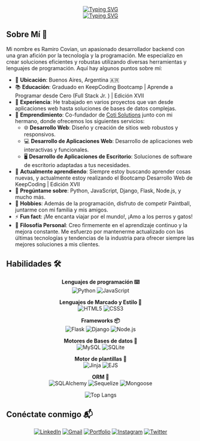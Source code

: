 <!--
<p align="center"><a href="https://git.io/typing-svg"><img src="https://readme-typing-svg.demolab.com?font=Fira+Code&pause=1000&center=true&vCenter=true&multiline=true&width=435&height=60&lines=Hola+a+todos%2C+Soy+Ramiro+Covian.;Backend+Developer" alt="Typing SVG" /></a></p>
-->
<p align="center">
  <a href="https://git.io/typing-svg"><img src="https://readme-typing-svg.demolab.com?font=Fira+Code&size=30&pause=1000&center=true&vCenter=true&multiline=true&width=600&height=60&lines=Hola+a+todos%2C+Soy+RacoDev." alt="Typing SVG" /></a>
  <br>
  <a href="https://git.io/typing-svg"><img src="https://readme-typing-svg.demolab.com?font=Fira+Code&pause=1000&color=F79C36&center=true&vCenter=true&multiline=true&width=435&lines=Backend+Developer" alt="Typing SVG" /></a>
</p>

## Sobre Mí 🌟

Mi nombre es Ramiro Covian, un apasionado desarrollador backend con una gran afición por la tecnología y la programación. Me especializo en crear soluciones eficientes y robustas utilizando diversas herramientas y lenguajes de programación. Aquí hay algunos puntos sobre mí:
- 📍 **Ubicación**: Buenos Aires, Argentina 🇦🇷
- 📚 **Educación**: Graduado en KeepCoding Bootcamp | Aprende a Programar desde Cero (Full Stack Jr. ) | Edición XVII
- 💼 **Experiencia**: He trabajado en varios proyectos que van desde aplicaciones web hasta soluciones de bases de datos complejas.
- 🚀 **Emprendimiento**: Co-fundador de [Coti Solutions](https://instagram.com/cotisolutions) junto con mi hermano, donde ofrecemos los siguientes servicios:
  - 🌐 **Desarrollo Web**: Diseño y creación de sitios web robustos y responsivos.
  - 💻 **Desarrollo de Aplicaciones Web**: Desarrollo de aplicaciones web interactivas y funcionales.
  - 🖥️ **Desarrollo de Aplicaciones de Escritorio**: Soluciones de software de escritorio adaptadas a tus necesidades.
- 🌱 **Actualmente aprendiendo**: Siempre estoy buscando aprender cosas nuevas, y actualmente estoy realizando el Bootcamp Desarrollo Web de KeepCoding | Edición XVII
- 💬 **Pregúntame sobre**: Python, JavaScript, Django, Flask, Node.js, y mucho más.
- 🎨 **Hobbies**: Además de la programación, disfruto de competir Paintball, juntarme con mi familia y mis amigos.
- ⚡ **Fun fact**: ¡Me encanta viajar por el mundo!, ¡Amo a los perros y gatos!
- 🧩 **Filosofía Personal**: Creo firmemente en el aprendizaje continuo y la mejora constante. Me esfuerzo por mantenerme actualizado con las últimas tecnologías y tendencias de la industria para ofrecer siempre las mejores soluciones a mis clientes.


## Habilidades 🛠️

<p align="center">
  <strong>Lenguajes de programación ⌨️</strong><br>
  <img src="https://img.shields.io/badge/Python-3776AB?style=plastic&logo=python&logoColor=white" alt="Python">
  <img src="https://img.shields.io/badge/JavaScript-F7DF1E?style=plastic&logo=javascript&logoColor=black" alt="JavaScript">
</p>

<p align="center">
  <strong>Lenguajes de Marcado y Estilo 🎨</strong><br>
  <img src="https://img.shields.io/badge/HTML5-E34F26?style=plastic&logo=html5&logoColor=white" alt="HTML5">
  <img src="https://img.shields.io/badge/CSS3-1572B6?style=plastic&logo=css3&logoColor=white" alt="CSS3">
</p>

<p align="center">
  <strong>Frameworks 📦</strong><br>
  <img src="https://img.shields.io/badge/Flask-000000?style=plastic&logo=flask&logoColor=white" alt="Flask">
  <img src="https://img.shields.io/badge/Django-092E20?style=plastic&logo=django&logoColor=white" alt="Django">
  <img src="https://img.shields.io/badge/Node.js-339933?style=plastic&logo=node-dot-js&logoColor=white" alt="Node.js">
</p>

<p align="center">
  <strong>Motores de Bases de datos 💾</strong><br>
  <img src="https://img.shields.io/badge/MySQL-4479A1?style=plastic&logo=mysql&logoColor=white" alt="MySQL">
  <img src="https://img.shields.io/badge/SQLite-003B57?style=plastic&logo=sqlite&logoColor=white" alt="SQLite">
</p>

<p align="center">
  <strong>Motor de plantillas 📜</strong><br>
  <img src="https://img.shields.io/badge/Jinja-B41717?style=plastic&logo=jinja&logoColor=white" alt="Jinja">
  <img src="https://img.shields.io/badge/EJS-82B404?style=plastic&logo=ejs&logoColor=white" alt="EJS">
</p>

<p align="center">
  <strong>ORM 🔗</strong><br>
  <img src="https://img.shields.io/badge/SQLAlchemy-4B0082?style=plastic&logo=sqlalchemy&logoColor=white" alt="SQLAlchemy">
  <img src="https://img.shields.io/badge/Sequelize-52B0E7?style=plastic&logo=sequelize&logoColor=white" alt="Sequelize">
  <img src="https://img.shields.io/badge/Mongoose-880000?style=plastic&logo=mongoose&logoColor=white" alt="Mongoose">
</p>

<p align="center">
  <img src="https://github-readme-stats.vercel.app/api/top-langs/?username=RamiroCovian&layout=compact&theme=radical" alt="Top Langs">
</p>

## Conéctate conmigo 📬
<p align="center">
  <a href="https://linkedin.com/in/ramirocovian"><img src="https://img.shields.io/badge/LinkedIn-0077B5?style=for-the-badge&logo=linkedin&logoColor=white" alt="LinkedIn"></a>
  <a href="mailto:ramiro.covian@gmail.com"><img src="https://img.shields.io/badge/Gmail-D14836?style=for-the-badge&logo=gmail&logoColor=white" alt="Gmail"></a>
  <a href="https://racodev.netlify.app"><img src="https://img.shields.io/badge/Portfolio-FF7139?style=for-the-badge&logo=internet-explorer&logoColor=white" alt="Portfolio"></a>
  <a href="https://instagram.com/cotisolutions"><img src="https://img.shields.io/badge/Instagram-E4405F?style=for-the-badge&logo=instagram&logoColor=white" alt="Instagram"></a>
  <a href="https://twitter.com/CovianRamiro"><img src="https://img.shields.io/badge/Twitter-1DA1F2?style=for-the-badge&logo=twitter&logoColor=white" alt="Twitter"></a>
</p>








